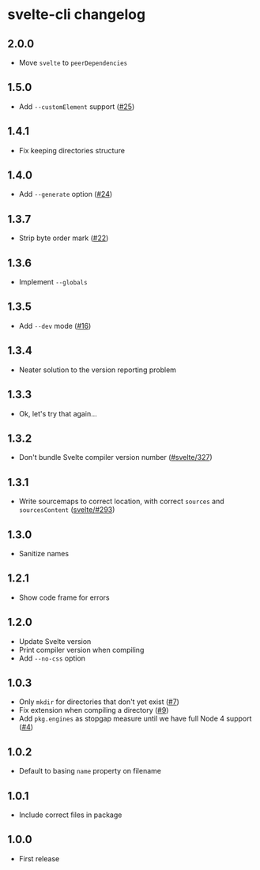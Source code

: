 # svelte-cli changelog

## 2.0.0

* Move `svelte` to `peerDependencies`

## 1.5.0

* Add `--customElement` support ([#25](https://github.com/sveltejs/svelte-cli/pull/25))

## 1.4.1

* Fix keeping directories structure

## 1.4.0

* Add `--generate` option ([#24](https://github.com/sveltejs/svelte-cli/issues/19))

## 1.3.7

* Strip byte order mark ([#22](https://github.com/sveltejs/svelte-cli/issues/22))

## 1.3.6

* Implement `--globals`

## 1.3.5

* Add `--dev` mode ([#16](https://github.com/sveltejs/svelte-cli/issues/16))

## 1.3.4

* Neater solution to the version reporting problem

## 1.3.3

* Ok, let's try that again...

## 1.3.2

* Don't bundle Svelte compiler version number ([#svelte/327](https://github.com/sveltejs/svelte/issues/327))

## 1.3.1

* Write sourcemaps to correct location, with correct `sources` and `sourcesContent` ([svelte/#293](https://github.com/sveltejs/svelte/issues/293))

## 1.3.0

* Sanitize names

## 1.2.1

* Show code frame for errors

## 1.2.0

* Update Svelte version
* Print compiler version when compiling
* Add `--no-css` option

## 1.0.3

* Only `mkdir` for directories that don't yet exist ([#7](https://github.com/sveltejs/svelte-cli/issues/7))
* Fix extension when compiling a directory ([#9](https://github.com/sveltejs/svelte-cli/issues/9))
* Add `pkg.engines` as stopgap measure until we have full Node 4 support ([#4](https://github.com/sveltejs/svelte-cli/issues/4))

## 1.0.2

* Default to basing `name` property on filename

## 1.0.1

* Include correct files in package

## 1.0.0

* First release
